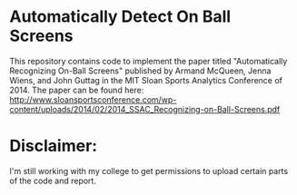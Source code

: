 # Automatically Detect On Ball Screens
This repository contains code to implement the paper titled "Automatically Recognizing On-Ball Screens" published by Armand McQueen, Jenna Wiens, and John Guttag in the MIT Sloan Sports Analytics Conference of 2014. The paper can be found here: http://www.sloansportsconference.com/wp-content/uploads/2014/02/2014_SSAC_Recognizing-on-Ball-Screens.pdf

# Disclaimer:
I'm still working with my college to get permissions to upload certain parts of the code and report. 

